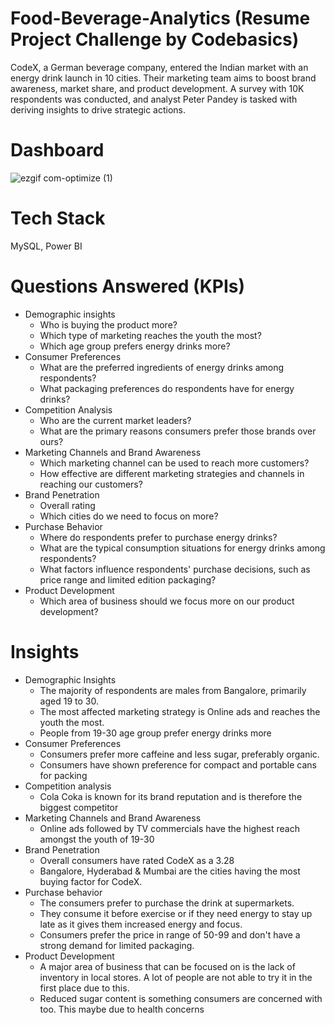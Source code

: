 # Food-Beverage-Analytics (Resume Project Challenge by Codebasics) 
CodeX, a German beverage company, entered the Indian market with an energy drink launch in 10 cities. Their marketing team aims to boost brand awareness, market share, and product development. A survey with 10K respondents was conducted, and analyst Peter Pandey is tasked with deriving insights to drive strategic actions.

# Dashboard
![ezgif com-optimize (1)](https://github.com/user-attachments/assets/2d99a5e9-9681-472e-966d-0e0c1e4fda41)

# Tech Stack
MySQL, Power BI

# Questions Answered (KPIs)
* Demographic insights
  - Who is buying the product more?
  - Which type of marketing reaches the youth the most?
  - Which age group prefers energy drinks more?
* Consumer Preferences
  - What are the preferred ingredients of energy drinks among respondents?
  - What packaging preferences do respondents have for energy drinks?
* Competition Analysis
  - Who are the current market leaders?
  - What are the primary reasons consumers prefer those brands over ours?
* Marketing Channels and Brand Awareness
  - Which marketing channel can be used to reach more customers?
  - How effective are different marketing strategies and channels in reaching our customers?
* Brand Penetration
  - Overall rating
  - Which cities do we need to focus on more?
* Purchase Behavior
  - Where do respondents prefer to purchase energy drinks?
  - What are the typical consumption situations for energy drinks among respondents?
  - What factors influence respondents' purchase decisions, such as price range and limited edition packaging?
* Product Development
  - Which area of business should we focus more on our product development?

# Insights
* Demographic Insights
  - The majority of respondents are males from Bangalore, primarily aged 19 to 30.
  - The most affected marketing strategy is Online ads and reaches the youth the most.
  - People from 19-30 age group prefer energy drinks more
* Consumer Preferences
  - Consumers prefer more caffeine and less sugar, preferably organic.
  - Consumers have shown preference for compact and portable cans for packing 
* Competition analysis
  - Cola Coka is known for its brand reputation and is therefore the biggest competitor
* Marketing Channels and Brand Awareness
  - Online ads followed by TV commercials have the highest reach amongst the youth of 19-30
* Brand  Penetration
  - Overall consumers have rated CodeX as a 3.28
  - Bangalore, Hyderabad & Mumbai are the cities having the most buying factor for CodeX.
* Purchase behavior
  - The consumers prefer to purchase the drink at supermarkets.
  - They consume it before exercise or if they need energy to stay up late as it gives them increased energy and focus.
  - Consumers prefer the price in range of 50-99 and don't have a strong demand for limited packaging.
* Product Development
  - A major area of business that can be focused on is the lack of inventory in local stores. A lot of people are not able to try it in the first place due to this.
  - Reduced sugar content is something consumers are concerned with too. This maybe due to health concerns





